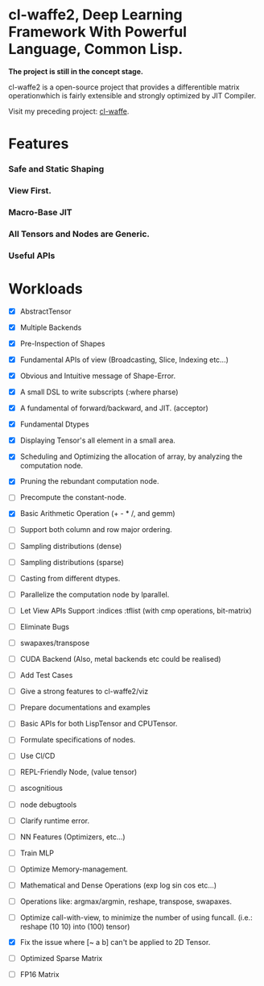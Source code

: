 
# cl-waffe2, Deep Learning Framework With Powerful Language, Common Lisp.

**The project is still in the concept stage.**

cl-waffe2 is a open-source project that provides a differentible matrix operationwhich is fairly extensible and strongly optimized by JIT Compiler.

Visit my preceding project: [cl-waffe](https://github.com/hikettei/cl-waffe).

# Features

### Safe and Static Shaping

### View First.

### Macro-Base JIT

### All Tensors and Nodes are Generic.

### Useful APIs

# Workloads

- [x] AbstractTensor
- [x] Multiple Backends
- [x] Pre-Inspection of Shapes
- [x] Fundamental APIs of view (Broadcasting, Slice, Indexing etc...)
- [x] Obvious and Intuitive message of Shape-Error.
- [x] A small DSL to write subscripts (:where pharse)
- [x] A fundamental of forward/backward, and JIT. (acceptor)
- [x] Fundamental Dtypes
- [x] Displaying Tensor's all element in a small area.
- [x] Scheduling and Optimizing the allocation of array, by analyzing the computation node.
- [x] Pruning the rebundant computation node.
- [ ] Precompute the constant-node.
- [x] Basic Arithmetic Operation (+ - * /, and gemm)
- [ ] Support both column and row major ordering.
- [ ] Sampling distributions (dense)
- [ ] Sampling distributions (sparse)
- [ ] Casting from different dtypes.
- [ ] Parallelize the computation node by lparallel.
- [ ] Let View APIs Support :indices :tflist (with cmp operations, bit-matrix)
- [ ] Eliminate Bugs
- [ ] swapaxes/transpose
- [ ] CUDA Backend (Also, metal backends etc could be realised)
- [ ] Add Test Cases
- [ ] Give a strong features to cl-waffe2/viz
- [ ] Prepare documentations and examples
- [ ] Basic APIs for both LispTensor and CPUTensor.
- [ ] Formulate specifications of nodes.
- [ ] Use Cl/CD
- [ ] REPL-Friendly Node, (value tensor)
- [ ] ascognitious
- [ ] node debugtools
- [ ] Clarify runtime error.
- [ ] NN Features (Optimizers, etc...)
- [ ] Train MLP
- [ ] Optimize Memory-management.
- [ ] Mathematical and Dense Operations (exp log sin cos etc...)
- [ ] Operations like: argmax/argmin, reshape, transpose, swapaxes.
- [ ] Optimize call-with-view, to minimize the number of using funcall. (i.e.: reshape (10 10) into (100) tensor)
- [x] Fix the issue where [~ a b] can't be applied to 2D Tensor.
- [ ] Optimized Sparse Matrix
- [ ] FP16 Matrix


